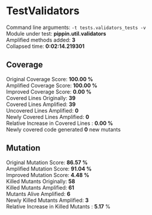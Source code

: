



# TestValidators
  
Command line arguments: `-t tests.validators_tests -v`  
Module under test: **pippin.util.validators**  
Amplified methods added: **3**  
Collapsed time: **0:02:14.219301**
## Coverage
  
Original Coverage Score: **100.00 %**  
Amplified Coverage Score: **100.00 %**  
Improved Coverage Score: **0.00 %**  
Covered Lines Originally: **39**  
Covered Lines Amplified: **39**  
Uncovered Lines Amplified: **0**  
Newly Covered Lines Amplified: **0**  
Relative Increase in Covered Lines : **0.00 %**  
Newly covered code generated **0** new mutants
## Mutation
  
Original Mutation Score: **86.57 %**  
Amplified Mutation Score: **91.04 %**  
Improved Mutation Score: **4.48 %**  
Killed Mutants Originally: **58**  
Killed Mutants Amplified: **61**  
Mutants Alive Amplified: **6**  
Newly Killed Mutants Amplified: **3**  
Relative Increase in Killed Mutants : **5.17** %

